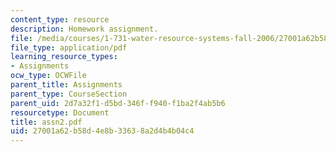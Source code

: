 ```yaml
---
content_type: resource
description: Homework assignment.
file: /media/courses/1-731-water-resource-systems-fall-2006/27001a62b58d4e8b33638a2d4b4b04c4_assn2.pdf
file_type: application/pdf
learning_resource_types:
- Assignments
ocw_type: OCWFile
parent_title: Assignments
parent_type: CourseSection
parent_uid: 2d7a32f1-d5bd-346f-f940-f1ba2f4ab5b6
resourcetype: Document
title: assn2.pdf
uid: 27001a62-b58d-4e8b-3363-8a2d4b4b04c4
---
```

